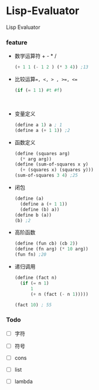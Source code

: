 # Lisp-Evaluator
Lisp Evaluator 

### feature

+ 数学运算符 + - * /

  ```lisp
  (+ 1 1 (- 1 2 ) (* 3 4)) ;13
  ```

+ 比较运算`=, <, > , >=, <=`

  ```lisp
  (if (= 1 1) #t #f)
  ```

  ​

+ 变量定义

  ```lisp
  (define a 1) a ; 1
  (define a (+ 1 1)) ;2
  ```

+ 函数定义

  ```lisp
  (define (squares arg) 
    (* arg arg))
  (define (sum-of-squares x y)
    (+ (squares x) (squares y)))
  (sum-of-squares 3 4) ;25
  ```

+ 闭包

  ```lisp
  (define (a) 
    (define a (+ 1 1))
    (define (b) a))
  (define b (a))
  (b) ;2
  ```

+ 高阶函数

  ```lisp
  (define (fun cb) (cb 2))
  (define (fn arg) (* 10 arg))
  (fun fn) ;20
  ```

+ 递归调用

  ```lisp
  (define (fact n)
    (if (= n 1)
        1
        (+ n (fact (- n 1)))))

  (fact 10) ; 55
  ```



### Todo

- [ ] 字符


- [ ] 符号


- [ ] cons 


- [ ] list


- [ ] lambda

      ​